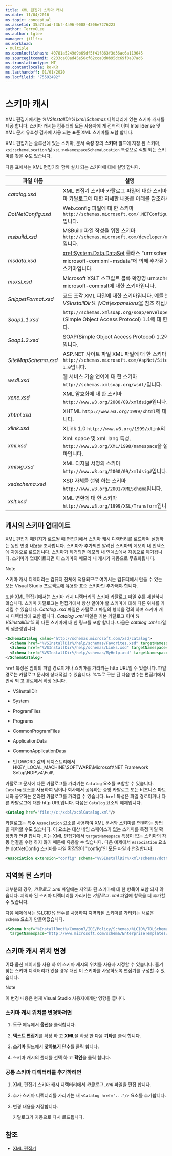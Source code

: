 ```yaml
---
title: XML 편집기 스키마 캐시
ms.date: 11/04/2016
ms.topic: conceptual
ms.assetid: 35a7fcad-f3bf-4a96-9008-4306e7276223
author: TerryGLee
ms.author: tglee
manager: jillfra
ms.workload:
- multiple
ms.openlocfilehash: 40781a5249d9b69df5f41f863f3d36ac6a119645
ms.sourcegitcommit: d233ca00ad45e50cf62cca0d0b95dc69f0a87ad6
ms.translationtype: MT
ms.contentlocale: ko-KR
ms.lasthandoff: 01/01/2020
ms.locfileid: "75592492"
---
```

# <a name="schema-cache"></a>스키마 캐시

XML 편집기에서는 *%VSInstallDir%\xml\Schemas* 디렉터리에 있는 스키마 캐시를 제공 합니다. 스키마 캐시는 컴퓨터의 모든 사용자에 게 전역적 이며 IntelliSense 및 XML 문서 유효성 검사에 사용 되는 표준 XML 스키마를 포함 합니다.

XML 편집기는 솔루션에 있는 스키마, 문서 **속성** 창의 **스키마** 필드에 지정 된 스키마, `xsi:schemaLocation` 및 `xsi:noNamespaceSchemaLocation` 특성으로 식별 되는 스키마를 찾을 수도 있습니다.

다음 표에서는 XML 편집기와 함께 설치 되는 스키마에 대해 설명 합니다.

| 파일 이름 | 설명 |
|-| - |
| *catalog.xsd* | XML 편집기 스키마 카탈로그 파일에 대한 스키마입니다. 스키마 카탈로그에 대한 자세한 내용은 아래를 참조하세요. |
| *DotNetConfig.xsd* | Web.config 파일에 대 한 스키마 `http://schemas.microsoft.com/.NETConfiguration/v2.0`입니다. |
| *msbuild.xsd* | MSBuild 파일 작성을 위한 스키마 `http://schemas.microsoft.com/developer/msbuild/2003`입니다. |
| *msdata.xsd* | <xref:System.Data.DataSet> 클래스 "urn:schemas-microsoft-com:xml-msdata"에 의해 추가된 XSD 주석의 스키마입니다. |
| *msxsl.xsd* | Microsoft XSLT 스크립트 블록 확장명 urn:schemas-microsoft-com:xslt에 대한 스키마입니다. |
| *SnippetFormat.xsd* | 코드 조각 XML 파일에 대한 스키마입니다. 예를 보려면 *% VSInstallDir% \VC#\expansions*을 참조 하십시오. |
| *Soap1.1.xsd* | `http://schemas.xmlsoap.org/soap/envelope/`SOAP (Simple Object Access Protocol) 1.1에 대 한 스키마입니다. |
| *Soap1.2.xsd* | SOAP(Simple Object Access Protocol) 1.2에 대한 스키마입니다. |
| *SiteMapSchema.xsd* | ASP.NET 사이트 파일 XML 파일에 대 한 스키마 `http://schemas.microsoft.com/AspNet/SiteMap-File-1.0`입니다. |
| *wsdl.xsd* | 웹 서비스 기술 언어에 대 한 스키마 `http://schemas.xmlsoap.org/wsdl/`입니다. |
| *xenc.xsd* | XML 암호화에 대 한 스키마 `http://www.w3.org/2000/09/xmldsig#`입니다. |
| *xhtml.xsd* | XHTML `http://www.w3.org/1999/xhtml`에 대 한 스키마입니다. |
| *xlink.xsd* | XLink 1.0 `http://www.w3.org/1999/xlink`의 스키마입니다. |
| *xml.xsd* | Xml: space 및 xml: lang 특성, `http://www.w3.org/XML/1998/namespace`을 설명 하는 스키마입니다. |
| *xmlsig.xsd* | XML 디지털 서명의 스키마 `http://www.w3.org/2000/09/xmldsig#`입니다. |
| *xsdschema.xsd* | XSD 자체를 설명 하는 스키마 `http://www.w3.org/2001/XMLSchema`입니다. |
| *xslt.xsd* | XML 변환에 대 한 스키마 `http://www.w3.org/1999/XSL/Transform`입니다. |

## <a name="update-schemas-in-the-cache"></a>캐시의 스키마 업데이트

XML 편집기 패키지가 로드될 때 편집기에서 스키마 캐시 디렉터리를 로드하며 실행하는 동안 변경 내용을 조사합니다. 스키마가 추가되면 알려진 스키마의 메모리 내 인덱스에 자동으로 로드됩니다. 스키마가 제거되면 메모리 내 인덱스에서 자동으로 제거됩니다. 스키마가 업데이트되면 이 스키마의 메모리 내 캐시가 자동으로 무효화됩니다.

> [!NOTE]
> 스키마 캐시 디렉터리는 컴퓨터 전체에 적용되므로 여기서는 컴퓨터에서 만들 수 있는 모든 Visual Studio 프로젝트에 유용한 표준 스키마만 추가해야 합니다.

또한 XML 편집기에서는 스키마 캐시 디렉터리의 스키마 카탈로그 파일 수를 제한하지 않습니다. 스키마 카탈로그는 편집기에서 항상 알아야 할 스키마에 대해 다른 위치를 가리킬 수 있습니다. *Catalog .xsd* 파일은 카탈로그 파일의 형식을 정의 하며 스키마 캐시 디렉터리에 포함 됩니다. *Catalog .xml* 파일은 기본 카탈로그 이며 *% VSInstallDir%* 의 다른 스키마에 대 한 링크를 포함 합니다. 다음은 *catalog .xml* 파일의 샘플링입니다.

```xml
<SchemaCatalog xmlns="http://schemas.microsoft.com/xsd/catalog">
  <Schema href="%VSInstallDir%/help/schemas/Favorites.xsd" targetNamespace="urn:Favorites-Schema"/>
  <Schema href="%VSInstallDir%/help/schemas/Links.xsd" targetNamespace="urn:Links-Schema"/>
  <Schema href="%VSInstallDir%/help/schemas/MyHelp.xsd" targetNamespace="urn:VSHelp-Schema"/>
</SchemaCatalog>
```

`href` 특성은 임의의 파일 경로이거나 스키마를 가리키는 http URL일 수 있습니다. 파일 경로는 카탈로그 문서에 상대적일 수 있습니다. %%로 구분 된 다음 변수는 편집기에서 인식 되 고 경로에서 확장 됩니다.

- VSInstallDir

- System

- ProgramFiles

- Programs

- CommonProgramFiles

- ApplicationData

- CommonApplicationData

- 인 DWORD 값의 레지스트리에서 HKEY_LOCAL_MACHINE\SOFTWARE\Microsoft\NET Framework Setup\NDP\v4\Full\

카탈로그 문서에 다른 카탈로그를 가리키는 `Catalog` 요소를 포함할 수 있습니다. `Catalog` 요소를 사용하여 팀이나 회사에서 공유하는 중앙 카탈로그 또는 비즈니스 파트너와 공유하는 온라인 카탈로그를 가리킬 수 있습니다. `href` 특성은 파일 경로이거나 다른 카탈로그에 대한 http URL입니다. 다음은 `Catalog` 요소의 예제입니다.

```xml
<Catalog href="file://c:/xcbl/xcblCatalog.xml"/>
```

카탈로그는 특수 `Association` 요소를 사용하여 XML 문서와 스키마를 연결하는 방법을 제어할 수도 있습니다. 이 요소는 대상 네임 스페이스가 없는 스키마를 특정 파일 확장명과 연결 합니다 .이는 XML 편집기에서 `targetNamespace` 특성이 없는 스키마의 자동 연결을 수행 하지 않기 때문에 유용할 수 있습니다. 다음 예제에서 `Association` 요소는 dotNetConfig 스키마를 파일 확장명이 "config"인 모든 파일과 연결합니다.

```xml
<Association extension="config" schema="%VSInstallDir%/xml/schemas/dotNetConfig.xsd"/>
```

## <a name="localized-schemas"></a>지역화 된 스키마

대부분의 경우, *카탈로그 .xml* 파일에는 지역화 된 스키마에 대 한 항목이 포함 되지 않습니다. 지역화 된 스키마 디렉터리를 가리키는 *카탈로그 .xml* 파일에 항목을 더 추가할 수 있습니다.

다음 예제에서는 %LCID% 변수를 사용하여 지역화된 스키마를 가리키는 새로운 `Schema` 요소가 만들어졌습니다.

```xml
<Schema href="%InstallRoot%/Common7/IDE/Policy/Schemas/%LCID%/TDLSchema.xsd"
  targetNamespace="http://www.microsoft.com/schema/EnterpriseTemplates/TDLSchema"/>
```

## <a name="change-the-location-of-the-schema-cache"></a>스키마 캐시 위치 변경

**기타** 옵션 페이지를 사용 하 여 스키마 캐시의 위치를 사용자 지정할 수 있습니다. 즐겨 찾는 스키마 디렉터리가 있을 경우 대신 이 스키마를 사용하도록 편집기를 구성할 수 있습니다.

> [!NOTE]
> 이 변경 내용은 현재 Visual Studio 사용자에게만 영향을 줍니다.

### <a name="to-change-the-schema-cache-location"></a>스키마 캐시 위치를 변경하려면

1. **도구** 메뉴에서 **옵션**을 클릭합니다.

2. **텍스트 편집기**를 확장 하 고 **XML**을 확장 한 다음 **기타**를 클릭 합니다.

3. **스키마** 필드에서 **찾아보기** 단추를 클릭 합니다.

4. 스키마 캐시의 폴더를 선택 하 고 **확인**을 클릭 합니다.

### <a name="to-add-another-directory-of-common-schemas"></a>공통 스키마 디렉터리를 추가하려면

1. XML 편집기 스키마 캐시 디렉터리에서 *카탈로그 .xml* 파일을 편집 합니다.

2. 추가 스키마 디렉터리를 가리키는 새 `<Catalog href="..."/>` 요소를 추가합니다.

3. 변경 내용을 저장합니다.

   카탈로그가 자동으로 다시 로드됩니다.

## <a name="see-also"></a>참조

- [XML 편집기](../xml-tools/xml-editor.md)
